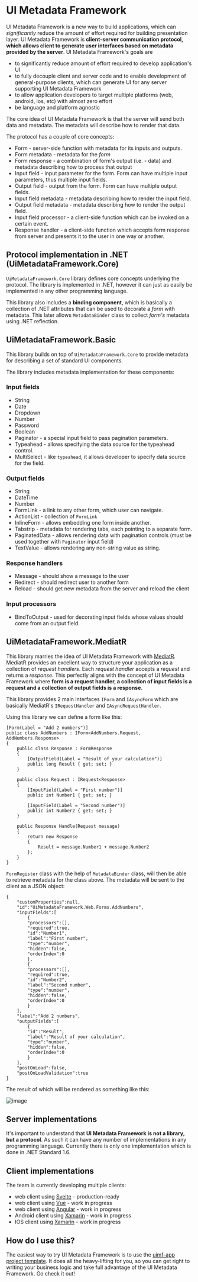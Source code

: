 # UI Metadata Framework

UI Metadata Framework is a new way to build applications, which can *significantly* reduce the amount of effort required for building presentation layer. UI Metadata Framework is **client-server communication protocol, which allows client to generate user interfaces based on metadata provided by the server**. UI Metadata Framework's goals are

* to significantly reduce amount of effort required to develop application's UI
* to fully decouple client and server code and to enable development of general-purpose clients, which can generate UI for any server supporting UI Metadata Framework
* to allow application developers to target multiple platforms (web, android, ios, etc) with almost zero effort
* be language and platform agnostic

The core idea of UI Metadata Framework is that the server will send both data and metadata. The metadata will describe how to render that data.

The protocol has a couple of core concepts:

* Form - server-side function with metadata for its inputs and outputs.
* Form metadata - metadata for the *form*
* Form response - a combination of form's output (i.e. - data) and metadata describing how to process that output
* Input field - input parameter for the form. Form can have multiple input parameters, thus multiple input fields.
* Output field - output from the form. Form can have multiple output fields.
* Input field metadata - metadata describing how to render the input field.
* Output field metadata - metadata describing how to render the output field.
* Input field processor - a client-side function which can be invoked on a certain event.
* Response handler - a client-side function which accepts form response from server and presents it to the user in one way or another.

## Protocol implementation in .NET (UiMetadataFramework.Core)

`UiMetadataFramework.Core` library defines core concepts underlying the protocol. The library is implemented in .NET, however it can just as easily be implemented in any other programming language. 

This library also includes a **binding component**, which is basically a collection of .NET attributes that can be used to decorate a *form* with metadata. This later allows `MetadataBinder` class to collect *form's* metadata using .NET reflection.

## UiMetadataFramework.Basic

This library builds on top of `UiMetadataFramework.Core` to provide metadata for describing a set of standard UI components.

The library includes metadata implementation for these components:

### Input fields

* String
* Date
* Dropdown
* Number
* Password
* Boolean
* Paginator - a special input field to pass pagination parameters.
* Typeahead - allows specifying the data source for the typeahead control.
* MultiSelect - like `typeahead`, it allows developer to specify data source for the field.

### Output fields

* String
* DateTime
* Number
* FormLink - a link to any other form, which user can navigate.
* ActionList - collection of `FormLink`
* InlineForm - allows embedding one form inside another.
* Tabstrip - metadata for rendering tabs, each pointing to a separate form.
* PaginatedData - allows rendering data with pagination controls (must be used together with `Paginator` input field)
* TextValue - allows rendering any non-string value as string.

### Response handlers

* Message - should show a message to the user
* Redirect - should redirect user to another form
* Reload - should get new metadata from the server and reload the client

### Input processors

* BindToOutput - used for decorating input fields whose values should come from an output field.

## UiMetadataFramework.MediatR

This library marries the idea of UI Metadata Framework with [MediatR][mediatr]. MediatR provides an excellent way to structure your application as a collection of *request handlers*. Each *request handler* accepts a *request* and returns a *response*. This perfectly aligns with the concept of UI Metadata Framework where **form is a request handler, a collection of input fields is a request and a collection of output fields is a response**.

This library provides 2 main interfaces `IForm` and `IAsyncForm` which are basically MediatR's `IRequestHandler` and `IAsyncRequestHandler`. 

Using this library we can define a form like this:

```
[Form(Label = "Add 2 numbers")]
public class AddNumbers : IForm<AddNumbers.Request, AddNumbers.Response>
{
	public class Response : FormResponse
	{
		[OutputField(Label = "Result of your calculation")]
		public long Result { get; set; }
	}

	public class Request : IRequest<Response>
	{
		[InputField(Label = "First number")]
		public int Number1 { get; set; }

		[InputField(Label = "Second number")]
		public int Number2 { get; set; }
	}

	public Response Handle(Request message)
	{
		return new Response
		{
			Result = message.Number1 + message.Number2
		};
	}
}
```

`FormRegister` class with the help of `MetadataBinder` class, will then be able to retrieve metadata for the class above. The metadata will be sent to the client as a JSON object:

```
{
    "customProperties":null,
    "id":"UiMetadataFramework.Web.Forms.AddNumbers",
    "inputFields":[
        {
        "processors":[],
        "required":true,
        "id":"Number1",
        "label":"First number",
        "type":"number",
        "hidden":false,
        "orderIndex":0
        },
        {
        "processors":[],
        "required":true,
        "id":"Number2",
        "label":"Second number",
        "type":"number",
        "hidden":false,
        "orderIndex":0
        }
    ],
    "label":"Add 2 numbers",
    "outputFields":[
        {
        "id":"Result",
        "label":"Result of your calculation",
        "type":"number",
        "hidden":false,
        "orderIndex":0
        }
    ],
    "postOnLoad":false,
    "postOnLoadValidation":true
}
```

The result of which will be rendered as something like this:

![image](./documentation/add2numbers.png)


## Server implementations

It's important to understand that **UI Metadata Framework is not a library, but a protocol**. As such it can have any number of implementations in any programming language. Currently there is only one implementation which is done in .NET Standard 1.6.

## Client implementations

The team is currently developing multiple clients:

* web client using [Svelte](svelte) - production-ready
* web client using [Vue](https://vuejs.org/) - work in progress
* web client using [Angular](https://angular.io/) - work in progress
* Android client using [Xamarin][xamarin] - work in progress
* IOS client using [Xamarin][xamarin] - work in progress

## How do I use this?

The easiest way to try UI Metadata Framework is to use the [uimf-app project template](https://github.com/niaher/uimf-app). It does all the heavy-lifting for you, so you can get right to writing your business logic and take full advantage of the UI Metadata Framework. Go check it out!

[mediatr]:https://github.com/jbogard/MediatR
[xamarin]:https://www.xamarin.com
[svelte]:https://svelte.technology
